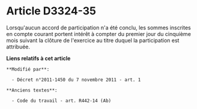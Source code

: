 # Article D3324-35

Lorsqu'aucun accord de participation n'a été conclu, les sommes inscrites en compte courant portent intérêt à compter du
premier jour du cinquième mois suivant la clôture de l'exercice au titre duquel la participation est attribuée.

**Liens relatifs à cet article**

	**Modifié par**:

	  - Décret n°2011-1450 du 7 novembre 2011 - art. 1

	**Anciens textes**:

	  - Code du travail - art. R442-14 (Ab)
